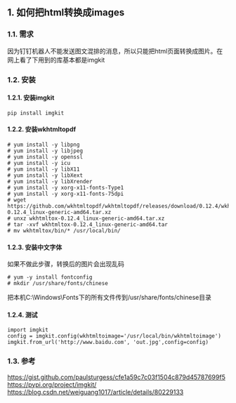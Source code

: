 ## 1. 如何把html转换成images

### 1.1. 需求

因为钉钉机器人不能发送图文混排的消息，所以只能把html页面转换成图片。在网上看了下用到的库基本都是imgkit  

### 1.2. 安装

#### 1.2.1. 安装imgkit
```
pip install imgkit
```

#### 1.2.2. 安装wkhtmltopdf
```
# yum install -y libpng
# yum install -y libjpeg
# yum install -y openssl
# yum install -y icu
# yum install -y libX11
# yum install -y libXext
# yum install -y libXrender
# yum install -y xorg-x11-fonts-Type1
# yum install -y xorg-x11-fonts-75dpi
# wget https://github.com/wkhtmltopdf/wkhtmltopdf/releases/download/0.12.4/wkhtmltox-0.12.4_linux-generic-amd64.tar.xz
# unxz wkhtmltox-0.12.4_linux-generic-amd64.tar.xz
# tar -xvf wkhtmltox-0.12.4_linux-generic-amd64.tar
# mv wkhtmltox/bin/* /usr/local/bin/
```

#### 1.2.3. 安装中文字体

如果不做此步骤，转换后的图片会出现乱码

```
# yum -y install fontconfig
# mkdir /usr/share/fonts/chinese
```  

把本机C:\Windows\Fonts下的所有文件传到/usr/share/fonts/chinese目录  

#### 1.2.4. 测试
```
import imgkit
config = imgkit.config(wkhtmltoimage='/usr/local/bin/wkhtmltoimage')
imgkit.from_url('http://www.baidu.com', 'out.jpg',config=config)

```

### 1.3. 参考

https://gist.github.com/paulsturgess/cfe1a59c7c03f1504c879d45787699f5
https://pypi.org/project/imgkit/
https://blog.csdn.net/weiguang1017/article/details/80229133